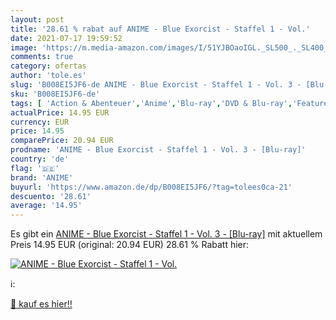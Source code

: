 ```yaml
---
layout: post
title: '28.61 % rabat auf ANIME - Blue Exorcist - Staffel 1 - Vol.'
date: 2021-07-17 19:59:52
image: 'https://m.media-amazon.com/images/I/51YJBOaoIGL._SL500_._SL400_.jpg'
comments: true
category: ofertas
author: 'tole.es'
slug: 'B008EI5JF6-de ANIME - Blue Exorcist - Staffel 1 - Vol. 3 - [Blu-ray]'
sku: 'B008EI5JF6-de'
tags: [ 'Action & Abenteuer','Anime','Blu-ray','DVD & Blu-ray','Featured Categories','Krimi','Serien & TV-Produktionen','Thriller','anime', ]
actualPrice: 14.95 EUR
currency: EUR
price: 14.95
comparePrice: 20.94 EUR
prodname: 'ANIME - Blue Exorcist - Staffel 1 - Vol. 3 - [Blu-ray]'
country: 'de'
flag: '🇩🇪'
brand: 'ANIME'
buyurl: 'https://www.amazon.de/dp/B008EI5JF6/?tag=tolees0ca-21'
descuento: '28.61'
average: '14.95'
---
```


Es gibt ein [ANIME - Blue Exorcist - Staffel 1 - Vol. 3 - [Blu-ray]](https://www.amazon.de/dp/B008EI5JF6/?tag=tolees0ca-21) mit aktuellem Preis 14.95 EUR (original: 20.94 EUR) 28.61 % Rabatt hier:

[![ANIME - Blue Exorcist - Staffel 1 - Vol.](https://m.media-amazon.com/images/I/51YJBOaoIGL._SL500_._SL400_.jpg)](https://www.amazon.de/dp/B008EI5JF6/?tag=tolees0ca-21)

ℹ️:


[🛒 kauf es hier!!](https://www.amazon.de/dp/B008EI5JF6/?tag=tolees0ca-21)

